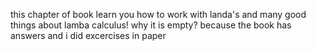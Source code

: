 this chapter of book learn you how to work with landa's
and many good things about  lamba calculus!
why it is empty? because the book has answers and i did excercises in paper
